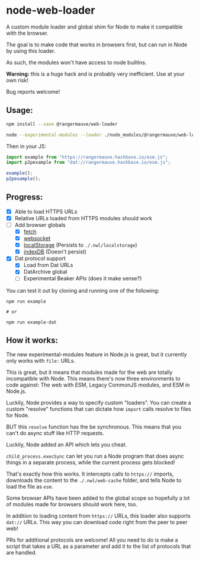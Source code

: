 # node-web-loader
A custom module loader and global shim for Node to make it compatible with the browser.

The goal is to make code that works in browsers first, but can run in Node by using this loader.

As such, the modules won't have access to node builtins.

**Warning:** this is a huge hack and is probably very inefficient. Use at your own risk!

Bug reports welcome!

## Usage:

```bash
npm install --save @rangermauve/web-loader

node --experimental-modules --loader ./node_modules/@rangermauve/web-loader/loader.mjs example.js
```

Then in your JS: 

```javascript
import example from "https://rangermauve.hashbase.io/esm.js";
import p2pexample from "dat://rangermauve.hashbase.io/esm.js";

example();
p2pexample();
```

## Progress:

- [x] Able to load HTTPS URLs
- [x] Relative URLs loaded from HTTPS modules should work
- [ ] Add browser globals
	- [x] [fetch](https://www.npmjs.com/package/node-fetch)
	- [x] [websocket](https://www.npmjs.com/package/ws)
	- [x] [localStorage](https://www.npmjs.com/package/node-localstorage) (Persists to `./.nwl/localstorage`)
	- [x] [indexDB](https://www.npmjs.com/package/fake-indexeddb) (Doesn't persist)
- [x] Dat protocol support
	- [x] Load from Dat URLs
	- [x] DatArchive global
	- [ ] Experimental Beaker APIs (does it make sense?)

You can test it out by cloning and running one of the following:

```
npm run example

# or

npm run example-dat
```

## How it works:

The new experimental-modules feature in Node.js is great, but it currently only works with `file:` URLs.

This is great, but it means that modules made for the web are totally incompatible with Node. This means there's now three environments to code against: The web with ESM, Legacy CommonJS modules, and ESM in Node.js.

Luckily, Node provides a way to specify custom "loaders". You can create a custom "resolve" functions that can dictate how `import` calls resolve to files for Node.

BUT this `resolve` function has the be synchronous. This means that you can't do async stuff like HTTP requests.

Luckily, Node added an API which lets you cheat.

`child_process.execSync` can let you run a Node program that does async things in a separate process, while the current process gets blocked!

That's exactly how this works. It intercepts calls to `https://` imports, downloads the content to the `./.nwl/web-cache` folder, and tells Node to load the file as `esm`.

Some browser APIs have been added to the global scope so hopefully a lot of modules made for browsers should work here, too.

In addition to loading content from `https://` URLs, this loader also supports `dat://` URLs. This way you can download code right from the peer to peer web!

PRs for additional protocols are welcome! All you need to do is make a script that takes a URL as a parameter and add it to the list of protocols that are handled.
